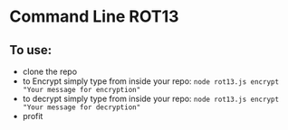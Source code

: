 # Command Line ROT13

## To use:

* clone the repo
* to Encrypt simply type from inside your repo:
` node rot13.js encrypt "Your message for encryption" `
* to decrypt simply type from inside your repo:
` node rot13.js encrypt "Your message for decryption" `
* profit
